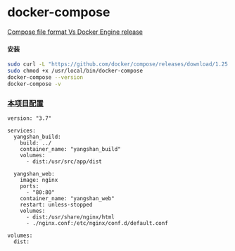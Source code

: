 # docker-compose

<a target="_blank" href="https://docs.docker.com/compose/compose-file/compose-versioning/">Compose file format Vs Docker Engine release</a>

#### 安装

```bash
sudo curl -L "https://github.com/docker/compose/releases/download/1.25.0/docker-compose-$(uname -s)-$(uname -m)" -o /usr/local/bin/docker-compose
sudo chmod +x /usr/local/bin/docker-compose
docker-compose --version
docker-compose -v
```

### [本项目配置](https://github.com/zhuyudong/yangshan/blob/master/docker/docker-compose.yml)

```
version: "3.7"

services:
  yangshan_build:
    build: ../
    container_name: "yangshan_build"
    volumes:
      - dist:/usr/src/app/dist

  yangshan_web:
    image: nginx
    ports:
      - "80:80"
    container_name: "yangshan_web"
    restart: unless-stopped
    volumes:
      - dist:/usr/share/nginx/html
      - ./nginx.conf:/etc/nginx/conf.d/default.conf

volumes:
  dist:
```
